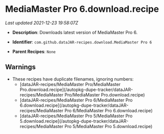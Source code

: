 # MediaMaster Pro 6.download.recipe

_Last updated 2021-12-23 19:58:07Z_

- **Description**: Downloads latest version of MediaMaster Pro 6.

- **Identifier**: `com.github.dataJAR-recipes.download.MediaMaster Pro 6`

- **Parent Recipes**: `None`

## Warnings

- These recipes have duplicate filenames, ignoring numbers:
    - [dataJAR-recipes/MediaMaster Pro/MediaMaster Pro.download.recipe](/autopkg-dupe-tracker/dataJAR-recipes/MediaMaster Pro/MediaMaster Pro.download.recipe)
    - [dataJAR-recipes/MediaMaster Pro 6/MediaMaster Pro 6.download.recipe](/autopkg-dupe-tracker/dataJAR-recipes/MediaMaster Pro 6/MediaMaster Pro 6.download.recipe)
    - [dataJAR-recipes/MediaMaster Pro 5/MediaMaster Pro 5.download.recipe](/autopkg-dupe-tracker/dataJAR-recipes/MediaMaster Pro 5/MediaMaster Pro 5.download.recipe)
